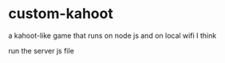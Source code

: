 # custom-kahoot
a kahoot-like game that runs on node js and on local wifi I think

run the server js file

